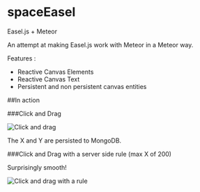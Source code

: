 # spaceEasel

Easel.js + Meteor

An attempt at making Easel.js work with Meteor in a Meteor way.

Features : 

* Reactive Canvas Elements
* Reactive Canvas Text
* Persistent and non persistent canvas entities

##In action

###Click and Drag

![Click and drag](http://i.imgur.com/FuEczzB.gif)

The X and Y are persisted to MongoDB.

###Click and Drag with a server side rule (max X of 200)

Surprisingly smooth!

![Click and drag with a rule](http://i.imgur.com/rseXpHt.gif)
